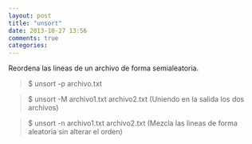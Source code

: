 ```yaml
---
layout: post
title: "unsort"
date: 2013-10-27 13:56
comments: true
categories: 
---
```

Reordena las lineas de un archivo de forma semialeatoria.

>$ unsort -p archivo.txt

>$ unsort -M archivo1.txt archivo2.txt (Uniendo en la salida los dos archivos)

>$ unsort -n archivo1.txt archivo2.txt (Mezcla las lineas de forma aleatoria sin alterar el orden)


